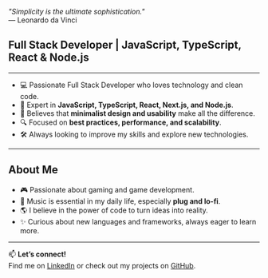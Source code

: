 *"Simplicity is the ultimate sophistication."*  
— Leonardo da Vinci  

## Full Stack Developer | JavaScript, TypeScript, React & Node.js  

---  

- 💻 Passionate Full Stack Developer who loves technology and clean code.  
- 🚀 Expert in **JavaScript, TypeScript, React, Next.js, and Node.js**.  
- 🎨 Believes that **minimalist design and usability** make all the difference.  
- 🔍 Focused on **best practices, performance, and scalability**.  
- 🛠️ Always looking to improve my skills and explore new technologies.  

---  

## About Me  

- 🎮 Passionate about gaming and game development.  
- 🎵 Music is essential in my daily life, especially **plug and lo-fi**.  
- 🌎 I believe in the power of code to turn ideas into reality.  
- ✨ Curious about new languages and frameworks, always eager to learn more.  

---  

📫 **Let’s connect!**  
Find me on [LinkedIn](https://www.linkedin.com/in/danieltinois/) or check out my projects on [GitHub](https://github.com/danieltinois?tab=repositories).  
